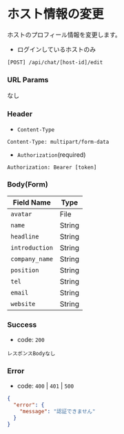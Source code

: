 # ホスト情報の変更

ホストのプロフィール情報を変更します。

- ログインしているホストのみ

```
[POST] /api/chat/[host-id]/edit
```

### URL Params

なし

### Header

- `Content-Type`

```text
Content-Type: multipart/form-data
```

- `Authorization`(required)

```text
Authorization: Bearer [token]
```

### Body(Form)

| Field Name     | Type   | 
|----------------|--------|
| `avatar`       | File   |
| `name`         | String |
| `headline`     | String |
| `introduction` | String |
| `company_name` | String |
| `position`     | String |
| `tel`          | String |
| `email`        | String |
| `website`      | String |

### Success

- code: `200`

```text
レスポンスBodyなし
```

### Error

- code: `400` | `401` | `500`

```json
{
  "error": {
    "message": "認証できません"
  }
}
```
